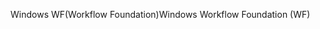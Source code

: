 <span data-ttu-id="76d9f-101">Windows WF(Workflow Foundation)</span><span class="sxs-lookup"><span data-stu-id="76d9f-101">Windows Workflow Foundation (WF)</span></span>